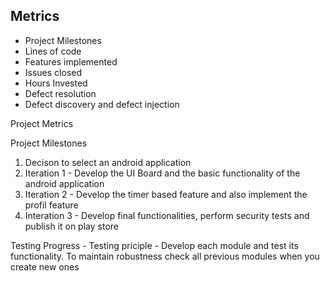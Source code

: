 Metrics
------------------
 - Project Milestones
 - Lines of code
 - Features implemented
 - Issues closed
 - Hours Invested
 - Defect resolution
 - Defect discovery and defect injection
 
Project Metrics

Project Milestones
1. Decison to select an android application
2. Iteration 1 - Develop the UI Board and the basic functionality of the android application
3. Iteration 2 - Develop the timer based feature and also implement the profil feature
4. Interation 3 - Develop final functionalities, perform security tests and publish it on play store


Testing Progress - Testing priciple - Develop each module and test its functionality. To maintain robustness check all previous modules when you create new ones



